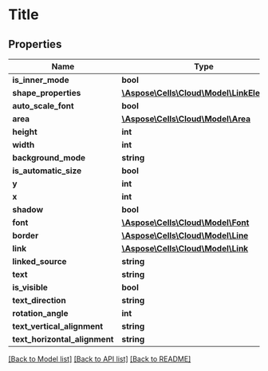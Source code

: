 # Title

## Properties
Name | Type | Description | Notes
------------ | ------------- | ------------- | -------------
**is_inner_mode** | **bool** |  | [optional] 
**shape_properties** | [**\Aspose\Cells\Cloud\Model\LinkElement[]**](LinkElement.md) |  | [optional] 
**auto_scale_font** | **bool** |  | [optional] 
**area** | [**\Aspose\Cells\Cloud\Model\Area**](Area.md) |  | [optional] 
**height** | **int** |  | [optional] 
**width** | **int** |  | [optional] 
**background_mode** | **string** |  | [optional] 
**is_automatic_size** | **bool** |  | [optional] 
**y** | **int** |  | [optional] 
**x** | **int** |  | [optional] 
**shadow** | **bool** |  | [optional] 
**font** | [**\Aspose\Cells\Cloud\Model\Font**](Font.md) |  | [optional] 
**border** | [**\Aspose\Cells\Cloud\Model\Line**](Line.md) |  | [optional] 
**link** | [**\Aspose\Cells\Cloud\Model\Link**](Link.md) |  | [optional] 
**linked_source** | **string** |  | [optional] 
**text** | **string** |  | [optional] 
**is_visible** | **bool** |  | [optional] 
**text_direction** | **string** |  | [optional] 
**rotation_angle** | **int** |  | [optional] 
**text_vertical_alignment** | **string** |  | [optional] 
**text_horizontal_alignment** | **string** |  | [optional] 

[[Back to Model list]](../README.md#documentation-for-models) [[Back to API list]](../README.md#documentation-for-api-endpoints) [[Back to README]](../README.md)


